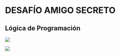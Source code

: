 <h1>DESAFÍO AMIGO SECRETO</h1>
<h2>Lógica de Programación</h2>

<p align="left"> <img src="https://img.shields.io/badge/Alura-LATAM_like-blue"> </p>
<p align="left"> <img src="https://img.shields.io/badge/Oracle-ONE_like-red"> </p>
